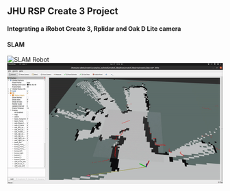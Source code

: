 ## JHU RSP Create 3 Project

#### Integrating a iRobot Create 3, Rplidar and Oak D Lite camera

#### SLAM
![SLAM Robot](robot.gif)
![Slam Example](slam.gif)
